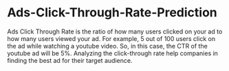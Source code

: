 # Ads-Click-Through-Rate-Prediction
Ads Click Through Rate is the ratio of how many users clicked on your ad to how many users viewed your ad. For example, 5 out of 100 users click on the ad while watching a youtube video. So, in this case, the CTR of the youtube ad will be 5%. Analyzing the click-through rate help companies in finding the best ad for their target audience.
